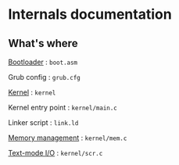 # Internals documentation
## What's where
[Bootloader](bootloader)
: `boot.asm`

Grub config
: `grub.cfg`

[Kernel](kernel)
: `kernel`

Kernel entry point
: `kernel/main.c`

Linker script
: `link.ld`

[Memory management](memory)
: `kernel/mem.c`

[Text-mode I/O](screen)
: `kernel/scr.c`
